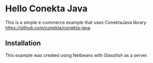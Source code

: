 # Hello Conekta Java

This is a simple e-commerce example that uses ConektaJava library https://github.com/conekta/conekta-java.

## Installation

This example was created using Netbeans with Glassfish as a server.
